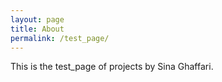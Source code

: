 ```yaml
---
layout: page
title: About
permalink: /test_page/
---
```


This is the test_page of projects by Sina Ghaffari.